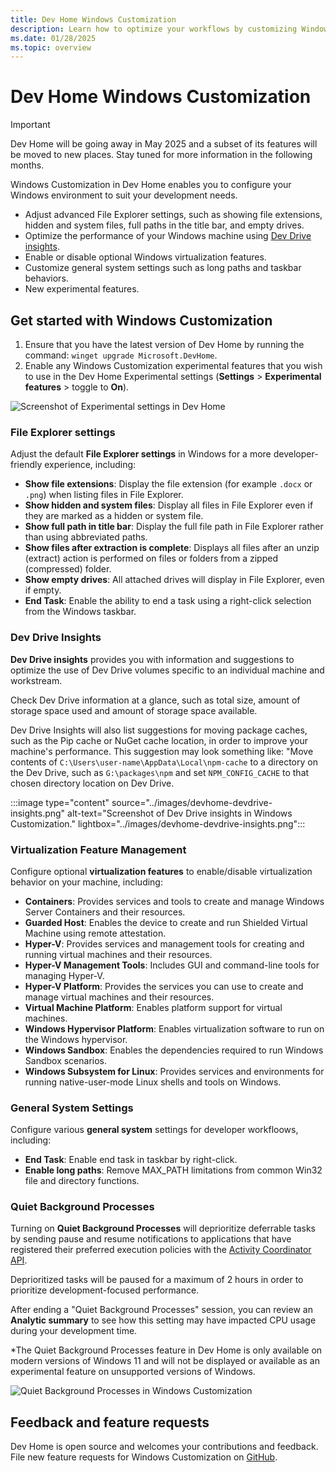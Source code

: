 ```yaml
---
title: Dev Home Windows Customization
description: Learn how to optimize your workflows by customizing Windows File Explorer, Dev Drive insights, and developer settings using Dev Home.
ms.date: 01/28/2025
ms.topic: overview
---
```


# Dev Home Windows Customization

> [!IMPORTANT]
> Dev Home will be going away in May 2025 and a subset of its features will be moved to new places. Stay tuned for more information in the following months.

Windows Customization in Dev Home enables you to configure your Windows environment to suit your development needs.

- Adjust advanced File Explorer settings, such as showing file extensions, hidden and system files, full paths in the title bar, and empty drives.
- Optimize the performance of your Windows machine using [Dev Drive insights](#dev-drive-insights).
- Enable or disable optional Windows virtualization features.
- Customize general system settings such as long paths and taskbar behaviors.
- New experimental features.

## Get started with Windows Customization

1. Ensure that you have the latest version of Dev Home by running the command: `winget upgrade Microsoft.DevHome`.
2. Enable any Windows Customization experimental features that you wish to use in the Dev Home Experimental settings (**Settings** > **Experimental features** > toggle to **On**).

![Screenshot of Experimental settings in Dev Home](../images/devhome-experimental-settings.png)

### File Explorer settings

Adjust the default **File Explorer settings** in Windows for a more developer-friendly experience, including:

- **Show file extensions**: Display the file extension (for example `.docx` or `.png`) when listing files in File Explorer.
- **Show hidden and system files**: Display all files in File Explorer even if they are marked as a hidden or system file.
- **Show full path in title bar**: Display the full file path in File Explorer rather than using abbreviated paths.
- **Show files after extraction is complete**: Displays all files after an unzip (extract) action is performed on files or folders from a zipped (compressed) folder.
- **Show empty drives**: All attached drives will display in File Explorer, even if empty.
- **End Task**: Enable the ability to end a task using a right-click selection from the Windows taskbar.

### Dev Drive Insights

**Dev Drive insights** provides you with information and suggestions to optimize the use of Dev Drive volumes specific to an individual machine and workstream.

Check Dev Drive information at a glance, such as total size, amount of storage space used and amount of storage space available.

Dev Drive Insights will also list suggestions for moving package caches, such as the Pip cache or NuGet cache location, in order to improve your machine's performance. This suggestion may look something like: "Move contents of `C:\Users\user-name\AppData\Local\npm-cache` to a directory on the Dev Drive, such as `G:\packages\npm` and set `NPM_CONFIG_CACHE` to that chosen directory location on Dev Drive.

:::image type="content" source="../images/devhome-devdrive-insights.png" alt-text="Screenshot of Dev Drive insights in Windows Customization." lightbox="../images/devhome-devdrive-insights.png":::

### Virtualization Feature Management

Configure optional **virtualization features** to enable/disable virtualization behavior on your machine, including: 

- **Containers**: Provides services and tools to create and manage Windows Server Containers and their resources.
- **Guarded Host**: Enables the device to create and run Shielded Virtual Machine using remote attestation.
- **Hyper-V**: Provides services and management tools for creating and running virtual machines and their resources.
- **Hyper-V Management Tools**: Includes GUI and command-line tools for managing Hyper-V.
- **Hyper-V Platform**: Provides the services you can use to create and manage virtual machines and their resources.
- **Virtual Machine Platform**: Enables platform support for virtual machines.
- **Windows Hypervisor Platform**: Enables virtualization software to run on the Windows hypervisor.
- **Windows Sandbox**: Enables the dependencies required to run Windows Sandbox scenarios.
- **Windows Subsystem for Linux**: Provides services and environments for running native-user-mode Linux shells and tools on Windows.

### General System Settings

Configure various **general system** settings for developer workfloows, including: 

- **End Task**: Enable end task in taskbar by right-click.
- **Enable long paths**: Remove MAX_PATH limitations from common Win32 file and directory functions.

### Quiet Background Processes

Turning on **Quiet Background Processes** will deprioritize deferrable tasks by sending pause and resume notifications to applications that have registered their preferred execution policies with the [Activity Coordinator API](/windows/win32/activity_coordinator/activity-coordinator-api-overview).

Deprioritized tasks will be paused for a maximum of 2 hours in order to prioritize development-focused performance.

After ending a "Quiet Background Processes" session, you can review an **Analytic summary** to see how this setting may have impacted CPU usage during your development time.

*The Quiet Background Processes feature in Dev Home is only available on modern versions of Windows 11 and will not be displayed or available as an experimental feature on unsupported versions of Windows.

![Quiet Background Processes in Windows Customization](../images/devhome-quiet-background-analysis.png)

## Feedback and feature requests

Dev Home is open source and welcomes your contributions and feedback. File new feature requests for Windows Customization on [GitHub](https://github.com/microsoft/devhome).
